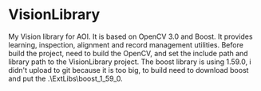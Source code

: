 # VisionLibrary
My Vision library for AOI. It is based on OpenCV 3.0 and Boost. It provides learning, inspection, alignment and record management utilities.
Before build the project, need to build the OpenCV, and set the include path and library path to the VisionLibrary project.
The boost library is using 1.59.0, i didn't upload to git because it is too big, to build need to download boost and put the .\ExtLibs\boost_1_59_0.
